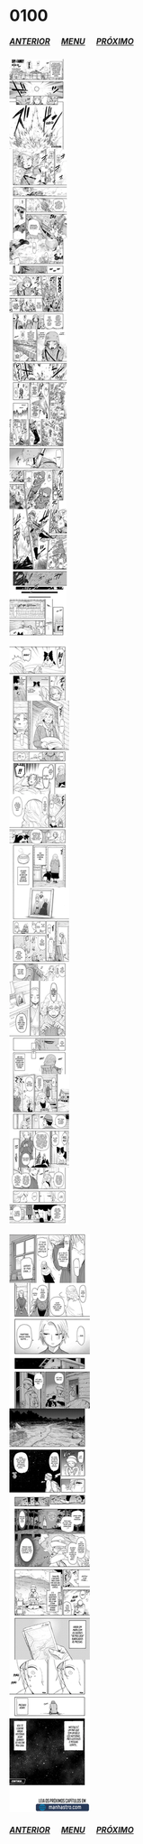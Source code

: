 # 0100
##### [ANTERIOR](/spy-family/0099/)&nbsp;&nbsp;&nbsp;&nbsp;&nbsp;&nbsp;[MENU](/spy-family/)&nbsp;&nbsp;&nbsp;&nbsp;&nbsp;&nbsp;[PRÓXIMO](/spy-family/0101/)
![0001.webp](0001.webp)

![0002.webp](0002.webp)

![0003.webp](0003.webp)

##### [ANTERIOR](/spy-family/0099/)&nbsp;&nbsp;&nbsp;&nbsp;&nbsp;&nbsp;[MENU](/spy-family/)&nbsp;&nbsp;&nbsp;&nbsp;&nbsp;&nbsp;[PRÓXIMO](/spy-family/0101/)

